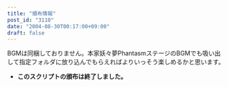 ```yaml
---
title: "頒布情報"
post_id: "3110"
date: "2004-08-30T00:17:00+09:00"
draft: false
---
```



BGMは同梱しておりません。本家妖々夢PhantasmステージのBGMでも吸い出して指定フォルダに放り込んでもらえればよりいっそう楽しめるかと思います。

  * **このスクリプトの頒布は終了しました。**
